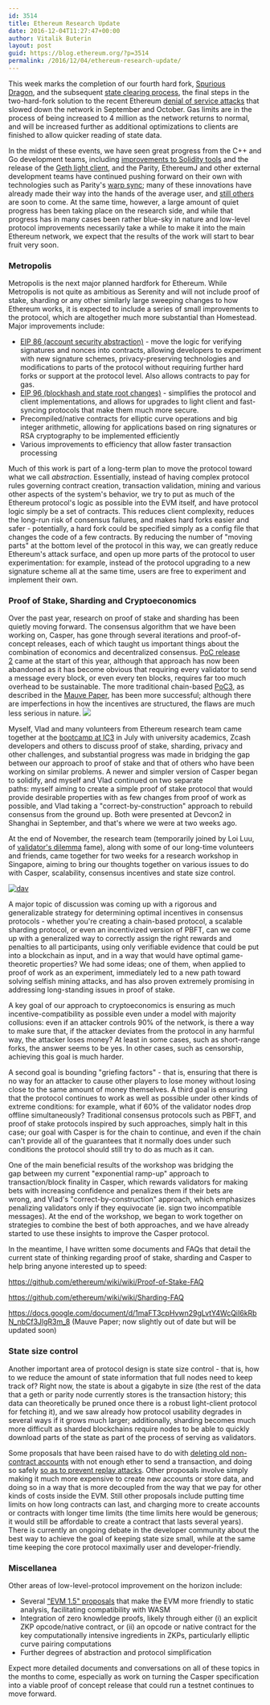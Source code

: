 ```yaml
---
id: 3514
title: Ethereum Research Update
date: 2016-12-04T11:27:47+00:00
author: Vitalik Buterin
layout: post
guid: https://blog.ethereum.org/?p=3514
permalink: /2016/12/04/ethereum-research-update/
---
```

This week marks the completion of our fourth hard fork, <a href="https://blog.ethereum.org/2016/11/18/hard-fork-no-4-spurious-dragon/">Spurious Dragon</a>, and the subsequent <a href="https://www.reddit.com/r/ethereum/comments/5es5g4/a_state_clearing_faq/">state clearing process</a>, the final steps in the two-hard-fork solution to the recent Ethereum <a href="https://blog.ethereum.org/2016/09/22/transaction-spam-attack-next-steps/">denial of service attacks</a> that slowed down the network in September and October. Gas limits are in the process of being increased to 4 million as the network returns to normal, and will be increased further as additional optimizations to clients are finished to allow quicker reading of state data.

In the midst of these events, we have seen great progress from the C++ and Go development teams, including <a href="https://www.reddit.com/r/ethereum/comments/5e5872/browsersolidity_now_features_some_static_analysis/">improvements to Solidity tools</a> and the release of the <a href="https://blog.ethereum.org/2016/11/17/whoa-geth-1-5/">Geth light client</a>, and the Parity, EthereumJ and other external development teams have continued pushing forward on their own with technologies such as Parity's <a href="https://github.com/ethcore/parity/wiki/Warp-Sync">warp sync</a>; many of these innovations have already made their way into the hands of the average user, and <a href="http://status.im">still others</a> are soon to come. At the same time, however, a large amount of quiet progress has been taking place on the research side, and while that progress has in many cases been rather blue-sky in nature and low-level protocol improvements necessarily take a while to make it into the main Ethereum network, we expect that the results of the work will start to bear fruit very soon.
<h3>Metropolis</h3>
Metropolis is the next major planned hardfork for Ethereum. While Metropolis is not quite as ambitious as Serenity and will not include proof of stake, sharding or any other similarly large sweeping changes to how Ethereum works, it is expected to include a series of small improvements to the protocol, which are altogether much more substantial than Homestead. Major improvements include:
<ul>
 	<li><a href="https://www.reddit.com/r/ethereum/comments/5ab69v/metropolis_protocol_change_proposal_highlight_for/">EIP 86 (account security abstraction)</a> - move the logic for verifying signatures and nonces into contracts, allowing developers to experiment with new signature schemes, privacy-preserving technologies and modifications to parts of the protocol without requiring further hard forks or support at the protocol level. Also allows contracts to pay for gas.</li>
 	<li><a href="https://github.com/ethereum/EIPs/issues/96">EIP 96 (blockhash and state root changes)</a> - simplifies the protocol and client implementations, and allows for upgrades to light client and fast-syncing protocols that make them much more secure.</li>
 	<li>Precompiled/native contracts for elliptic curve operations and big integer arithmetic, allowing for applications based on ring signatures or RSA cryptography to be implemented efficiently</li>
 	<li>Various improvements to efficiency that allow faster transaction processing</li>
</ul>
Much of this work is part of a long-term plan to move the protocol toward what we call <em>abstraction</em>. Essentially, instead of having complex protocol rules governing contract creation, transaction validation, mining and various other aspects of the system's behavior, we try to put as much of the Ethereum protocol's logic as possible into the EVM itself, and have protocol logic simply be a set of contracts. This reduces client complexity, reduces the long-run risk of consensus failures, and makes hard forks easier and safer - potentially, a hard fork could be specified simply as a config file that changes the code of a few contracts. By reducing the number of "moving parts" at the bottom level of the protocol in this way, we can greatly reduce Ethereum's attack surface, and open up more parts of the protocol to user experimentation: for example, instead of the protocol upgrading to a new signature scheme all at the same time, users are free to experiment and implement their own.
<h3>Proof of Stake, Sharding and Cryptoeconomics</h3>
Over the past year, research on proof of stake and sharding has been quietly moving forward. The consensus algorithm that we have been working on, Casper, has gone through several iterations and proof-of-concept releases, each of which taught us important things about the combination of economics and decentralized consensus. <a href="https://github.com/ethereum/pyethereum/tree/serenity">PoC release 2</a> came at the start of this year, although that approach has now been abandoned as it has become obvious that requiring every validator to send a message every block, or even every ten blocks, requires far too much overhead to be sustainable. The more traditional chain-based <a href="http://github.com/ethereum/pyethereum/tree/state_revamp">PoC3</a>, as described in the <a href="https://docs.google.com/document/d/1maFT3cpHvwn29gLvtY4WcQiI6kRbN_nbCf3JlgR3m_8/edit#">Mauve Paper</a>, has been more successful; although there are imperfections in how the incentives are structured, the flaws are much less serious in nature.

<img src="http://www.initc3.org/images/events/btcp_wksp/1.jpg"/>

Myself, Vlad and many volunteers from Ethereum research team came together at the <a href="http://www.cis.cornell.edu/ic3-and-ethereal-holding-cryptocurrency-boot-camp-cis">bootcamp at IC3</a> in July with university academics, Zcash developers and others to discuss proof of stake, sharding, privacy and other challenges, and substantial progress was made in bridging the gap between our approach to proof of stake and that of others who have been working on similar problems. A newer and simpler version of Casper began to solidify, and myself and Vlad continued on two separate paths: myself aiming to create a simple proof of stake protocol that would provide desirable properties with as few changes from proof of work as possible, and Vlad taking a "correct-by-construction" approach to rebuild consensus from the ground up. Both were presented at Devcon2 in Shanghai in September, and that's where we were at two weeks ago.

At the end of November, the research team (temporarily joined by Loi Luu, of <a href="https://eprint.iacr.org/2015/702.pdf">validator's dilemma</a> fame), along with some of our long-time volunteers and friends, came together for two weeks for a research workshop in Singapore, aiming to bring our thoughts together on various issues to do with Casper, scalability, consensus incentives and state size control.

<a href="https://blog.ethereum.org/wp-content/uploads/2016/12/IMG_20161201_151523.jpg"><img src="https://blog.ethereum.org/wp-content/uploads/2016/12/IMG_20161201_151523.jpg" alt="dav" /></a>

A major topic of discussion was coming up with a rigorous and generalizable strategy for determining optimal incentives in consensus protocols - whether you're creating a chain-based protocol, a scalable sharding protocol, or even an incentivized version of PBFT, can we come up with a generalized way to correctly assign the right rewards and penalties to all participants, using only verifiable evidence that could be put into a blockchain as input, and in a way that would have optimal game-theoretic properties? We had some ideas; one of them, when applied to proof of work as an experiment, immediately led to a new path toward solving selfish mining attacks, and has also proven extremely promising in addressing long-standing issues in proof of stake.

A key goal of our approach to cryptoeconomics is ensuring as much incentive-compatibility as possible even under a model with majority collusions: even if an attacker controls 90% of the network, is there a way to make sure that, if the attacker deviates from the protocol in any harmful way, the attacker loses money? At least in some cases, such as short-range forks, the answer seems to be yes. In other cases, such as censorship, achieving this goal is much harder.

A second goal is bounding "griefing factors" - that is, ensuring that there is no way for an attacker to cause other players to lose money without losing close to the same amount of money themselves. A third goal is ensuring that the protocol continues to work as well as possible under other kinds of extreme conditions: for example, what if 60% of the validator nodes drop offline simultaneously? Traditional consensus protocols such as PBFT, and proof of stake protocols inspired by such approaches, simply halt in this case; our goal with Casper is for the chain to continue, and even if the chain can't provide all of the guarantees that it normally does under such conditions the protocol should still try to do as much as it can.

One of the main beneficial results of the workshop was bridging the gap between my current "exponential ramp-up" approach to transaction/block finality in Casper, which rewards validators for making bets with increasing confidence and penalizes them if their bets are wrong, and Vlad's "correct-by-construction" approach, which emphasizes penalizing validators only if they equivocate (ie. sign two incompatible messages). At the end of the workshop, we began to work together on strategies to combine the best of both approaches, and we have already started to use these insights to improve the Casper protocol.

In the meantime, I have written some documents and FAQs that detail the current state of thinking regarding proof of stake, sharding and Casper to help bring anyone interested up to speed:

<a href="https://github.com/ethereum/wiki/wiki/Proof-of-Stake-FAQ">https://github.com/ethereum/wiki/wiki/Proof-of-Stake-FAQ</a>

<a href="https://github.com/ethereum/wiki/wiki/Sharding-FAQ">https://github.com/ethereum/wiki/wiki/Sharding-FAQ</a>

<a href="https://docs.google.com/document/d/1maFT3cpHvwn29gLvtY4WcQiI6kRbN_nbCf3JlgR3m_8">https://docs.google.com/document/d/1maFT3cpHvwn29gLvtY4WcQiI6kRbN_nbCf3JlgR3m_8</a> (Mauve Paper; now slightly out of date but will be updated soon)
<h3>State size control</h3>
Another important area of protocol design is state size control - that is, how to we reduce the amount of state information that full nodes need to keep track of? Right now, the state is about a gigabyte in size (the rest of the data that a geth or parity node currently stores is the transaction history; this data can theoretically be pruned once there is a robust light-client protocol for fetching it), and we saw already how protocol usability degrades in several ways if it grows much larger; additionally, sharding becomes much more difficult as sharded blockchains require nodes to be able to quickly download parts of the state as part of the process of serving as validators.

Some proposals that have been raised have to do with <a href="https://github.com/ethereum/EIPs/issues/168">deleting old non-contract accounts</a> with not enough ether to send a transaction, and doing so safely <a href="http://github.com/ethereum/EIPs/issues/169">so as to prevent replay attacks</a>. Other proposals involve simply making it much more expensive to create new accounts or store data, and doing so in a way that is more decoupled from the way that we pay for other kinds of costs inside the EVM. Still other proposals include putting time limits on how long contracts can last, and charging more to create accounts or contracts with longer time limits (the time limits here would be generous; it would still be affordable to create a contract that lasts several years). There is currently an ongoing debate in the developer community about the best way to achieve the goal of keeping state size small, while at the same time keeping the core protocol maximally user and developer-friendly.
<h3>Miscellanea</h3>
Other areas of low-level-protocol improvement on the horizon include:
<ul>
 	<li>Several <a href="https://github.com/ethereum/cpp-ethereum/issues/3404">"EVM 1.5" proposals</a> that make the EVM more friendly to static analysis, facilitating compatibility with WASM</li>
 	<li>Integration of zero knowledge proofs, likely through either (i) an explicit ZKP opcode/native contract, or (ii) an opcode or native contract for the key computationally intensive ingredients in ZKPs, particularly elliptic curve pairing computations</li>
 	<li>Further degrees of abstraction and protocol simplification</li>
</ul>
Expect more detailed documents and conversations on all of these topics in the months to come, especially as work on turning the Casper specification into a viable proof of concept release that could run a testnet continues to move forward.